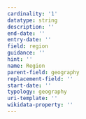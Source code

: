 ```yaml
---
cardinality: '1'
datatype: string
description: ''
end-date: ''
entry-date: ''
field: region
guidance: ''
hint: ''
name: Region
parent-field: geography
replacement-field: ''
start-date: ''
typology: geography
uri-template: ''
wikidata-property: ''
---
```

